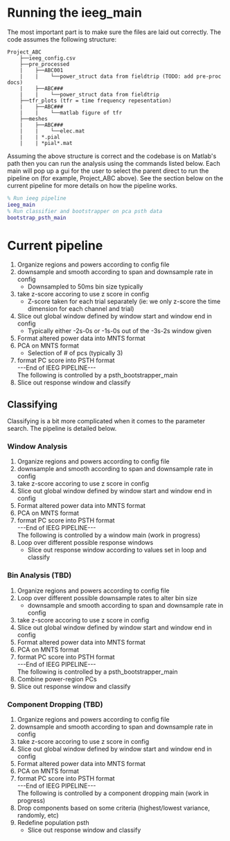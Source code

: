 # Running the ieeg_main
The most important part is to make sure the files are laid out correctly. The code assumes the following structure:  

```
Project_ABC
    ├──ieeg_config.csv
    ├──pre_processed
    |    ├──ABC001
    |    |    └──power_struct data from fieldtrip (TODO: add pre-proc docs)
    |    ├──ABC###
    |    |    └──power_struct data from fieldtrip
    ├──tfr_plots (tfr = time frequency repesentation)
    |    ├──ABC###
    |    |    └──matlab figure of tfr
    ├──meshes
    |    ├──ABC###
    |    |    └──elec.mat
    |    | *.pial
    |    | *pial*.mat
```

Assuming the above structure is correct and the codebase is on Matlab's path then you can run the analysis using the commands listed below. Each main will pop up a gui for the user to select the parent direct to run the pipeline on (for example, Project_ABC above). See the section below on the current pipeline for more details on how the pipeline works.
```m
% Run ieeg pipeline
ieeg_main 
% Run classifier and bootstrapper on pca psth data
bootstrap_psth_main
```


# Current pipeline
1. Organize regions and powers according to config file
2. downsample and smooth according to span and downsample rate in config
    * Downsampled to 50ms bin size typically
4. take z-score accoring to use z score in config
    * Z-score taken for each trial separately (ie: we only z-score the time dimension for each channel and trial)
5. Slice out global window defined by window start and window end in config
    * Typically either -2s-0s or -1s-0s out of the -3s-2s window given
7. Format altered power data into MNTS format
8. PCA on MNTS format
    * Selection of # of pcs (typically 3)
10. format PC score into PSTH format  
---End of IEEG PIPELINE---  
The following is controlled by a psth_bootstrapper_main
8. Slice out response window and classify

## Classifying
Classifying is a bit more complicated when it comes to the parameter search. The pipeline is detailed below.
### Window Analysis
1. Organize regions and powers according to config file
2. downsample and smooth according to span and downsample rate in config
3. take z-score accoring to use z score in config
4. Slice out global window defined by window start and window end in config
5. Format altered power data into MNTS format
6. PCA on MNTS format
7. format PC score into PSTH format  
---End of IEEG PIPELINE---  
The following is controlled by a window main (work in progress)
8. Loop over different possible response windows
    * Slice out response window according to values set in loop and classify

### Bin Analysis (TBD)
1. Organize regions and powers according to config file
2. Loop over different possible downsample rates to alter bin size
    * downsample and smooth according to span and downsample rate in config
3. take z-score accoring to use z score in config
4. Slice out global window defined by window start and window end in config
5. Format altered power data into MNTS format
6. PCA on MNTS format
7. format PC score into PSTH format  
---End of IEEG PIPELINE---  
The following is controlled by a psth_bootstrapper_main
8. Combine power-region PCs
900. Slice out response window and classify

### Component Dropping (TBD)
1. Organize regions and powers according to config file
2. downsample and smooth according to span and downsample rate in config
3. take z-score accoring to use z score in config
4. Slice out global window defined by window start and window end in config
5. Format altered power data into MNTS format
6. PCA on MNTS format
7. format PC score into PSTH format  
---End of IEEG PIPELINE---  
The following is controlled by a component dropping main (work in progress)
8. Drop components based on some criteria (highest/lowest variance, randomly, etc)
9. Redefine population psth
    * Slice out response window and classify
